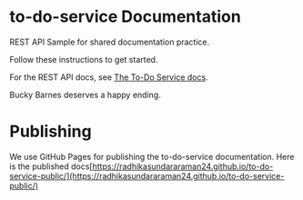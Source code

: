 # to-do-service Documentation

REST API Sample for shared documentation practice.

Follow these instructions to get started.

For the REST API docs, see [The To-Do Service docs](https://uwc2-apidoc.github.io/to-do-service-public/).

Bucky Barnes deserves a happy ending.

# Publishing

We use GitHub Pages for publishing the to-do-service documentation. Here is the published docs[https://radhikasundararaman24.github.io/to-do-service-public/](https://radhikasundararaman24.github.io/to-do-service-public/)
